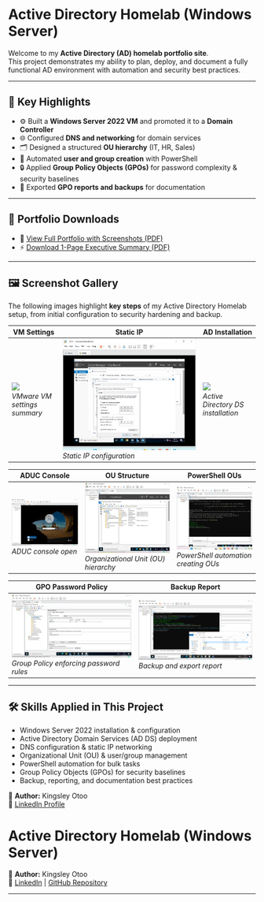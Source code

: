 # Active Directory Homelab (Windows Server)

Welcome to my **Active Directory (AD) homelab portfolio site**.  
This project demonstrates my ability to plan, deploy, and document a fully functional AD environment with automation and security best practices.

---

## 📌 Key Highlights
- ⚙️ Built a **Windows Server 2022 VM** and promoted it to a **Domain Controller**
- 🌐 Configured **DNS and networking** for domain services
- 🗂️ Designed a structured **OU hierarchy** (IT, HR, Sales)
- 👥 Automated **user and group creation** with PowerShell
- 🔒 Applied **Group Policy Objects (GPOs)** for password complexity & security baselines
- 📑 Exported **GPO reports and backups** for documentation

---

## 📄 Portfolio Downloads
- 📘 [View Full Portfolio with Screenshots (PDF)](ActiveDirectoryHomelab-Portfolio.pdf)  
- ⚡ [Download 1-Page Executive Summary (PDF)](ActiveDirectoryHomelab-Summary.pdf)

---

## 🖼️ Screenshot Gallery

The following images highlight **key steps** of my Active Directory Homelab setup, from initial configuration to security hardening and backup.

| VM Settings | Static IP | AD Installation |
|-------------|-----------|-----------------|
| ![](./img/vm-settings.png)<br>_VMware VM settings summary_ | ![](./img/static-ip.png)<br>_Static IP configuration_ | ![](./img/ad-install.png)<br>_Active Directory DS installation_ |

| ADUC Console | OU Structure | PowerShell OUs |
|--------------|--------------|----------------|
| ![](./img/aduc-console.png)<br>_ADUC console open_ | ![](./img/ou-structure.png)<br>_Organizational Unit (OU) hierarchy_ | ![](./img/powershell-ous.png)<br>_PowerShell automation creating OUs_ |

| GPO Password Policy | Backup Report |
|---------------------|---------------|
| ![](./img/gpo-password-policy.png)<br>_Group Policy enforcing password rules_ | ![](./img/backup-report.png)<br>_Backup and export report_ |

---

## 🛠️ Skills Applied in This Project
- Windows Server 2022 installation & configuration  
- Active Directory Domain Services (AD DS) deployment  
- DNS configuration & static IP networking  
- Organizational Unit (OU) & user/group management  
- PowerShell automation for bulk tasks  
- Group Policy Objects (GPOs) for security baselines  
- Backup, reporting, and documentation best practices 

👤 **Author:** Kingsley Otoo  
🔗 [LinkedIn Profile](https://www.linkedin.com/in/kingsley-otoo-6aabb0273)  


# Active Directory Homelab (Windows Server)

👤 **Author:** Kingsley Otoo  
🔗 [LinkedIn](https://www.linkedin.com/in/kingsley-otoo-6aabb0273) | [GitHub Repository](https://github.com/Tygun02/ActiveDirectory-Lab-Homelab)

---


